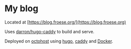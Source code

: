 My blog
=======

Located at [https://blog.froese.org/](https://blog.froese.org)

Uses [darron/hugo-caddy](https://github.com/darron/hugo-caddy) to build and serve.

Deployed on [octohost](https://www.octohost.io) using [hugo](http://gohugo.io/), [caddy](https://caddyserver.com/) and [Docker](https://www.docker.com/).
